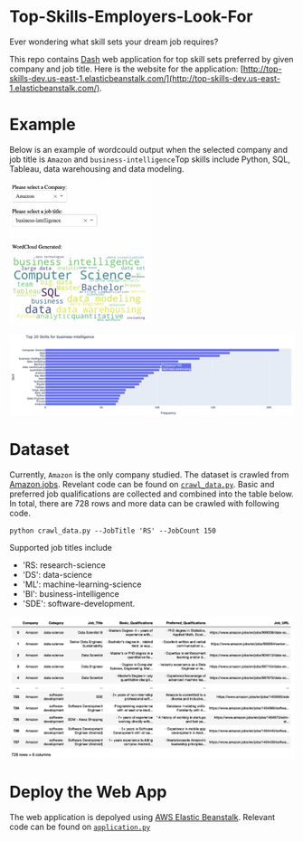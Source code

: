 # Top-Skills-Employers-Look-For

Ever wondering what skill sets your dream job requires?

This repo contains [Dash](https://dash.plotly.com/) web application for top skill sets preferred by given company and job title. Here is the website for the application: [http://top-skills-dev.us-east-1.elasticbeanstalk.com/](http://top-skills-dev.us-east-1.elasticbeanstalk.com/). 


# Example

Below is an example of wordcould output when the selected company and job title is `Amazon` and `business-intelligence`Top skills include Python, SQL, Tableau, data warehousing and data modeling. 

<img src="images/wc.png" width="50%">

![freq](images/freq.png)


# Dataset

Currently, `Amazon` is the only company studied. The dataset is crawled from [Amazon.jobs](https://www.amazon.jobs/en/). Revelant code can be found on [`crawl_data.py`](./crawl_data.py). Basic and preferred job qualifications are collected and combined into the table below. In total, there are 728 rows and more data can be crawled with following code. 

    python crawl_data.py --JobTitle 'RS' --JobCount 150

Supported job titles include 
* 'RS: research-science
* 'DS': data-science
* 'ML': machine-learning-science
* 'BI': business-intelligence
* 'SDE': software-development.


![data_table](images/data_table.png)

# Deploy the Web App

The web application is depolyed using [AWS Elastic Beanstalk](https://aws.amazon.com/elasticbeanstalk/). Relevant code can be found on [`application.py`](application.py)


